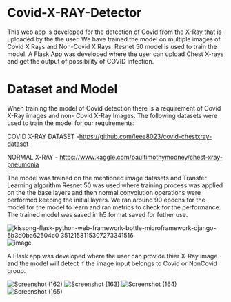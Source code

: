 # Covid-X-RAY-Detector

This web app is developed for the detection of Covid from the X-Ray that is uploaded by the  the user. We have trained the model on multiple
images of Covid X Rays and Non-Covid X Rays. Resnet 50 model is used to train the model. A Flask App was developed where the user can upload Chest X-rays and get the output of possibility of COVID infection.

# Dataset and Model
When training the model of Covid detection there is a requirement of Covid  X-Ray images and non- Covid X-Ray Images.
The following datasets were used to train the model for our requirements:

COVID X-RAY DATASET -https://github.com/ieee8023/covid-chestxray-dataset

NORMAL X-RAY - https://www.kaggle.com/paultimothymooney/chest-xray-pneumonia

The model was trained on the mentioned image datasets and  Transfer Learning algorithm Resnet 50 was used where training process was applied on the the base layers and then normal convolution operations were performed keeping the initial layers.
We ran around 90 epochs for the model for the model to learn and ran metrics to check for the performance.
The trained  model was  saved in h5 format saved for futher use.

![kisspng-flask-python-web-framework-bottle-microframework-django-5b3d0ba62504c0 3512153115307273341516](https://user-images.githubusercontent.com/76935226/149612516-23d78698-0718-4537-acb8-042ab27f4d3e.jpg)
![image](https://user-images.githubusercontent.com/76935226/149612569-32b26f50-2363-473a-81bb-caea72043eaa.png)

A Flask app was developed where the user can provide thier X-Ray image and the model will detect if the image input belongs to Covid or NonCovid group.

![Screenshot (162)](https://user-images.githubusercontent.com/76935226/148753898-dbeb483f-680b-4cd1-a2d3-c1ec96257ea7.png)
![Screenshot (163)](https://user-images.githubusercontent.com/76935226/148753914-d10af011-f637-41e2-a392-3cc1b43ca3f1.png)
![Screenshot (164)](https://user-images.githubusercontent.com/76935226/148753923-8c53581e-f830-40f1-a815-1bd086702c54.png)
![Screenshot (165)](https://user-images.githubusercontent.com/76935226/148753853-93c201e3-5022-44ff-bac2-879fab731acf.png)
